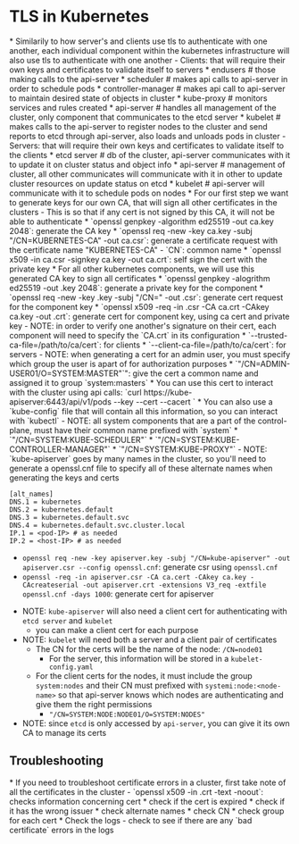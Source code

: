 <h1>TLS in Kubernetes</h1>
* Similarily to how server's and clients use tls to authenticate with one another, each individual component within the kubernetes infrastructure will also use tls to authenticate with one another
  - Clients: that will require their own keys and certificates to validate itself to servers
    * endusers # those making calls to the api-server
    * scheduler # makes api calls to api-server in order to schedule pods
    * controller-manager # makes api call to api-server to maintain desired state of objects in cluster
    * kube-proxy # monitors services and rules created
    * api-server # handles all management of the cluster, only component that communicates to the etcd server
    * kubelet # makes calls to the api-server to register nodes to the cluster and send reports to etcd through api-server, also loads and unloads pods in cluster
  - Servers: that will require their own keys and certificates to validate itself to the clients
    * etcd server # db of the cluster, api-server communicates with it to update it on cluster status and object info
    * api-server # management of cluster, all other communicates will communicate with it in other to update cluster resources on update status on etcd
    * kubelet # api-server will communicate with it to schedule pods on nodes
* For our first step we want to generate keys for our own CA, that will sign all other certificates in the clusters
  - This is so that if any cert is not signed by this CA, it will not be able to authenticate
  * `openssl genpkey -algorithm ed25519 -out ca.key 2048`: generate the CA key
  * `openssl req -new -key ca.key -subj "/CN=KUBERNETES-CA" -out ca.csr`: generate a certificate request with the certificate name "KUBERNETES-CA"
    - `CN`: common name
  * `openssl x509 -in ca.csr -signkey ca.key -out ca.crt`: self sign the cert with the private key 
* For all other kubernetes components, we will use this generated CA key to sign all certificates
  * `openssl genpkey -alogrithm ed25519 -out <component-nams>.key 2048`: generate a private key for the component
  * `openssl req -new -key <component-name>.key -subj "/CN=<component-name>" -out <component>.csr`: generate cert request for the component key
  * `openssl x509 -req -in <component>.csr -CA ca.crt -CAkey ca.key -out <component>.crt`: generate cert for component key, using ca cert and private key
  - NOTE: in order to verify one another's signature on their cert, each component will need to specify the `CA.crt` in its configuration
    * `--trusted-ca-file=/path/to/ca/cert`: for clients
    * `--client-ca-file=/path/to/ca/cert`: for servers
  - NOTE: when generating a cert for an admin user, you must specify which group the user is apart of for authorization purposes
    * `"/CN=ADMIN-USER01/O=SYSTEM:MASTER"`": give the cert a common name and assigned it to group `system:masters`
    * You can use this cert to interact with the cluster using api calls: `curl https://kube-apiserver:6443/api/v1/pods --key <private-key> --cert <user-cert> --cacert <ca-cert>`
    * You can also use a `kube-config` file that will contain all this information, so you can interact with `kubectl`
  - NOTE: all system components that are a part of the control-plane, must have their common name prefixed with `system`
    * `"/CN=SYSTEM:KUBE-SCHEDULER"`
    * `"/CN=SYSTEM:KUBE-CONTROLLER-MANAGER"`
    * `"/CN=SYSTEM:KUBE-PROXY"`
  - NOTE: `kube-apiserver` goes by many names in the cluster, so you'll need to generate a openssl.cnf file to specify all of these alternate names when generating the keys and certs

```
[alt_names]
DNS.1 = kubernetes
DNS.2 = kubernetes.default
DNS.3 = kubernetes.default.svc
DNS.4 = kubernetes.default.svc.cluster.local
IP.1 = <pod-IP> # as needed
IP.2 = <host-IP> # as needed
```

  * `openssl req -new -key apiserver.key -subj "/CN=kube-apiserver" -out apiserver.csr --config openssl.cnf`: generate csr using `openssl.cnf`
  * `openssl -req -in apiserver.csr -CA ca.cert -CAkey ca.key -CAcreateserial -out apiserver.crt -extensions V3_req -extfile openssl.cnf -days 1000`: generate cert for apiserver
- NOTE: `kube-apiserver` will also need a client cert for authenticating with `etcd server` and `kubelet`
  * you can make a client cert for each purpose
- NOTE: `kubelet` will need both a server and a client pair of certificates
  * The CN for the certs will be the name of the node: `/CN=node01`
    - For the server, this information will be stored in a `kubelet-config.yaml`
  * For the client certs for the nodes, it must include the group `system:nodes` and their CN must prefixed with `systemi:node:<node-name>` so that api-server knows which nodes are authenticating and give them the right permissions
    - `"/CN=SYSTEM:NODE:NODE01/O=SYSTEM:NODES"`
- NOTE: since `etcd` is only accessed by `api-server`, you can give it its own CA to manage its certs
<h2>Troubleshooting</h2>
* If you need to troubleshoot certificate errors in a cluster, first take note of all the certificates in the cluster
  - `openssl x509 -in <component>.crt -text -noout`: checks information concerning cert
    * check if the cert is expired
    * check if it has the wrong issuer
    * check alternate names
    * check CN
    * check group for each cert
* Check the logs
  - check to see if there are any `bad certificate` errors in the logs 
